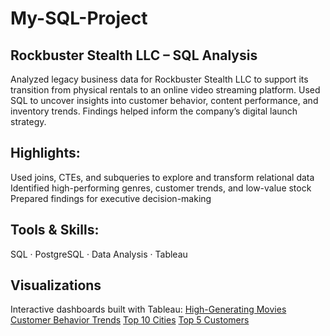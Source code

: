 # My-SQL-Project
## Rockbuster Stealth LLC – SQL Analysis
Analyzed legacy business data for Rockbuster Stealth LLC to support its transition from physical rentals to an online video streaming platform. Used SQL to uncover insights into customer behavior, content performance, and inventory trends. Findings helped inform the company’s digital launch strategy.

## Highlights:
Used joins, CTEs, and subqueries to explore and transform relational data
Identified high-performing genres, customer trends, and low-value stock
Prepared findings for executive decision-making

## Tools & Skills:
SQL · PostgreSQL · Data Analysis · Tableau

## Visualizations
Interactive dashboards built with Tableau:
[High-Generating Movies](https://public.tableau.com/app/profile/chioma.jennifer.obikili/viz/RockbustersHighGenerationgMovies/Sheet1?publish=yes)
[Customer Behavior Trends](https://public.tableau.com/app/profile/chioma.jennifer.obikili/viz/Chiomas3_10/Sheet1?publish=yes)
[Top 10 Cities](https://public.tableau.com/app/profile/chioma.jennifer.obikili/viz/Top10citiesforRockbuster/Sheet1?publish=yes)
[Top 5 Customers](https://public.tableau.com/app/profile/chioma.jennifer.obikili/viz/Top5CustomersRockbuster_17458634702840/Sheet1?publish=yes)
